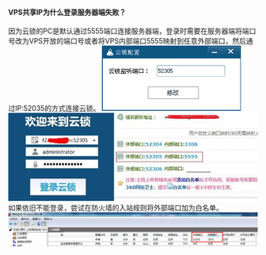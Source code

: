 #### VPS共享IP为什么登录服务器端失败？

因为云锁的PC是默认通过5555端口连接服务器端，登录时需要在服务器端将端口号改为VPS开放的端口号或者将VPS内部端口5555映射到任意外部端口，然后通过IP:52035的方式连接云锁。
![配置监听端口](/assets/q_13_1.png)
![端口映射](/assets/q_13_2.png)
如果依旧不能登录，尝试在防火墙的入站规则将外部端口加为白名单。
![Windows添加防火墙](/assets/q_13_3.png)